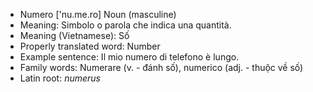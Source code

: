 - Numero	['nu.me.ro]	Noun (masculine)
- Meaning: Simbolo o parola che indica una quantità.
- Meaning (Vietnamese): Số
- Properly translated word: Number
- Example sentence: Il mio numero di telefono è lungo.
- Family words: Numerare (v. - đánh số), numerico (adj. - thuộc về số)	
- Latin root: *numerus*